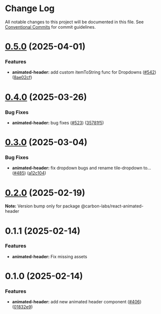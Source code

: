 # Change Log

All notable changes to this project will be documented in this file.
See [Conventional Commits](https://conventionalcommits.org) for commit guidelines.

# [0.5.0](https://github.com/carbon-design-system/carbon-labs/compare/@carbon-labs/react-animated-header@0.4.0...@carbon-labs/react-animated-header@0.5.0) (2025-04-01)


### Features

* **animated-header:** add custom itemToString func for Dropdowns ([#542](https://github.com/carbon-design-system/carbon-labs/issues/542)) ([8ae02cf](https://github.com/carbon-design-system/carbon-labs/commit/8ae02cf012adec82e3fd962bf3f84df0752023e9))





# [0.4.0](https://github.com/carbon-design-system/carbon-labs/compare/@carbon-labs/react-animated-header@0.3.0...@carbon-labs/react-animated-header@0.4.0) (2025-03-26)


### Bug Fixes

* **animated-header:** bug fixes ([#523](https://github.com/carbon-design-system/carbon-labs/issues/523)) ([35781f5](https://github.com/carbon-design-system/carbon-labs/commit/35781f5eb3371d38633f2ba9fbb28e4e25adade4))





# [0.3.0](https://github.com/carbon-design-system/carbon-labs/compare/@carbon-labs/react-animated-header@0.2.0...@carbon-labs/react-animated-header@0.3.0) (2025-03-04)


### Bug Fixes

* **animated-header:** fix dropdown bugs and rename tile-dropdown to… ([#485](https://github.com/carbon-design-system/carbon-labs/issues/485)) ([a12c104](https://github.com/carbon-design-system/carbon-labs/commit/a12c104eb0fb0e40449a55af3013855dc539f271))





# [0.2.0](https://github.com/carbon-design-system/carbon-labs/compare/@carbon-labs/react-animated-header@0.1.0...@carbon-labs/react-animated-header@0.2.0) (2025-02-19)

**Note:** Version bump only for package @carbon-labs/react-animated-header





# 0.1.1 (2025-02-14)


### Features

* **animated-header:** Fix missing assets


# 0.1.0 (2025-02-14)


### Features

* **animated-header:** add new animated header component ([#406](https://github.com/carbon-design-system/carbon-labs/issues/406)) ([01832e9](https://github.com/carbon-design-system/carbon-labs/commit/01832e97d083f5680d37ddaf7a337df83eebed54))
